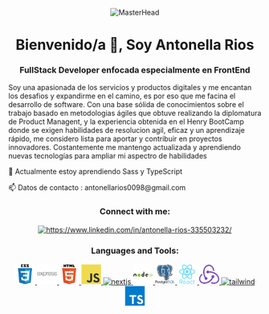 <p align="center">
    <img src="https://camo.githubusercontent.com/79ff687115b1c5a79f47622ef763806d9112e3bad0d77364646666584f959ba4/68747470733a2f2f6d65646961302e67697068792e636f6d2f6d656469612f76312e59326c6b505463354d4749334e6a4578596d5a304e47316c6547646d646d4a356448513265486c75643256765a6a68694d335a745a4768325a4756725a6a413163544e7959535a6c634431324d563970626e526c636d35686246396e61575a66596e6c666157516d593351395a772f517056554d52554a476f6b667158796661312f67697068792e676966" alt="MasterHead" width="800" height="200">
</p>

<h1 align="center">Bienvenido/a 👋, Soy Antonella Rios</h1>
<h3 align="center"> FullStack Developer enfocada especialmente en FrontEnd</h3>
<p> Soy una apasionada de los servicios y productos digitales y me encantan los desafios y expandirme en el camino, es por eso que me facina el desarrollo de software. Con una base sólida de conocimientos sobre el trabajo basado en metodologias ágiles que obtuve realizando la diplomatura de Product Managent, y la experiencia obtenida en el Henry BootCamp donde se exigen habilidades de resolucion agil, eficaz y un aprendizaje rápido, me considero lista para aportar y contribuir en proyectos innovadores. Costantemente me mantengo actualizada y aprendiendo nuevas tecnologías para ampliar mi aspectro de habilidades </p>
   



<p>🌱 Actualmente estoy aprendiendo Sass y TypeScript</p>
<p >📫 Datos de contacto : antonellarios0098@gmail.com </p>


<h3 align="center">Connect with me:</h3>
<p align="center">
<a href="https://linkedin.com/in/https://www.linkedin.com/in/antonella-rios-335503232/" target="blank"><img align="center" src="https://raw.githubusercontent.com/rahuldkjain/github-profile-readme-generator/master/src/images/icons/Social/linked-in-alt.svg" alt="https://www.linkedin.com/in/antonella-rios-335503232/" height="30" width="40" /></a>
</p>

<h3 align="center">Languages and Tools:</h3>
<p align="center"> <a href="https://www.w3schools.com/css/" target="_blank" rel="noreferrer"> <img src="https://raw.githubusercontent.com/devicons/devicon/master/icons/css3/css3-original-wordmark.svg" alt="css3" width="40" height="40"/> </a> <a href="https://expressjs.com" target="_blank" rel="noreferrer"> <img src="https://raw.githubusercontent.com/devicons/devicon/master/icons/express/express-original-wordmark.svg" alt="express" width="40" height="40"/> </a> <a href="https://www.w3.org/html/" target="_blank" rel="noreferrer"> <img src="https://raw.githubusercontent.com/devicons/devicon/master/icons/html5/html5-original-wordmark.svg" alt="html5" width="40" height="40"/> </a> <a href="https://developer.mozilla.org/en-US/docs/Web/JavaScript" target="_blank" rel="noreferrer"> <img src="https://raw.githubusercontent.com/devicons/devicon/master/icons/javascript/javascript-original.svg" alt="javascript" width="40" height="40"/> </a> <a href="https://nextjs.org/" target="_blank" rel="noreferrer"> <img src="https://cdn.worldvectorlogo.com/logos/nextjs-2.svg" alt="nextjs" width="40" height="40"/> </a> <a href="https://nodejs.org" target="_blank" rel="noreferrer"> <img src="https://raw.githubusercontent.com/devicons/devicon/master/icons/nodejs/nodejs-original-wordmark.svg" alt="nodejs" width="40" height="40"/> </a> <a href="https://www.postgresql.org" target="_blank" rel="noreferrer"> <img src="https://raw.githubusercontent.com/devicons/devicon/master/icons/postgresql/postgresql-original-wordmark.svg" alt="postgresql" width="40" height="40"/> </a> <a href="https://reactjs.org/" target="_blank" rel="noreferrer"> <img src="https://raw.githubusercontent.com/devicons/devicon/master/icons/react/react-original-wordmark.svg" alt="react" width="40" height="40"/> </a> <a href="https://redux.js.org" target="_blank" rel="noreferrer"> <img src="https://raw.githubusercontent.com/devicons/devicon/master/icons/redux/redux-original.svg" alt="redux" width="40" height="40"/> </a> <a href="https://tailwindcss.com/" target="_blank" rel="noreferrer"> <img src="https://www.vectorlogo.zone/logos/tailwindcss/tailwindcss-icon.svg" alt="tailwind" width="40" height="40"/> </a> <a href="https://www.typescriptlang.org/" target="_blank" rel="noreferrer"> <img src="https://raw.githubusercontent.com/devicons/devicon/master/icons/typescript/typescript-original.svg" alt="typescript" width="40" height="40"/> </a> </p>



